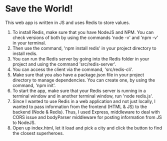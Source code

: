 # Save the World!

This web app is written in JS and uses Redis to store values.
1. To install Redis, make sure that you have NodeJS and NPM.  You can check versions of both by using the commands 'node -v' and 'npm -v' in your terminal.
2. Then use the command, 'npm install redis' in your project directory to install redis.
3. You can run the Redis server by going into the Redis folder in your project and using the command 'src/redis-server'.
4. You can access the client via the command, 'src/redis-cli'.
5. Make sure that you also have a package.json file in your project directory to manage dependencies.  You can create one, by using the command, 'npm init'.
6. To start the app, make sure that your Redis server is running in a terminal window and in another terminal window, run 'node redis.js'.
7. Since I wanted to use Redis in a web application and not just locally, I wanted to pass information from the frontend (HTML & JS) to the backend (Node & Redis).  Thus, I used Express, middleware to deal with CORS issue and bodyParser middleware for posting information from JS to NodeJS.
8. Open up index.html, let it load and pick a city and click the button to find the closest superheroes.
